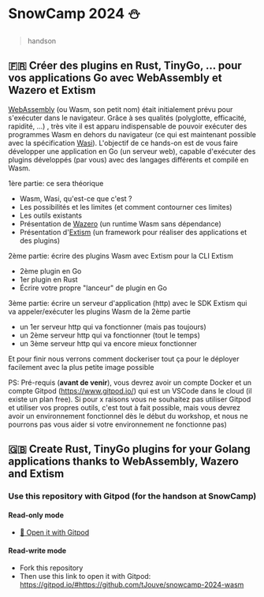 # SnowCamp 2024 ⛄️
> handson

## 🇫🇷 Créer des plugins en Rust, TinyGo, ... pour vos applications Go avec WebAssembly et Wazero et Extism

[WebAssembly](https://webassembly.org/) (ou Wasm, son petit nom) était initialement prévu pour s'exécuter dans le navigateur. Grâce à ses qualités (polyglotte, efficacité, rapidité, ...) , très vite il est apparu indispensable de pouvoir exécuter des programmes Wasm en dehors du navigateur (ce qui est maintenant possible avec la spécification [Wasi](https://wasi.dev/)).
L'objectif de ce hands-on est de vous faire développer une application en Go (un serveur web), capable d'exécuter des plugins développés (par vous) avec des langages différents et compilé en Wasm.

1ère partie: ce sera théorique
- Wasm, Wasi, qu'est-ce que c'est ?
- Les possibilités et les limites (et comment contourner ces limites)
- Les outils existants
- Présentation de [Wazero](https://wazero.io/) (un runtime Wasm sans dépendance)
- Présentation d'[Extism](https://extism.org/) (un framework pour réaliser des applications et des plugins)

2ème partie: écrire des plugins Wasm avec Extism pour la CLI Extism
- 2ème plugin en Go
- 1er plugin en Rust
- Écrire votre propre "lanceur" de plugin en Go

3ème partie: écrire un serveur d'application (http) avec le SDK Extism qui va appeler/exécuter les plugins Wasm de la 2ème partie
- un 1er serveur http qui va fonctionner (mais pas toujours)
- un 2ème serveur http qui va fonctionner (tout le temps)
- un 3ème serveur http qui va encore mieux fonctionner

Et pour finir nous verrons comment dockeriser tout ça pour le déployer facilement avec la plus petite image possible

PS: Pré-requis (**avant de venir**), vous devrez avoir un compte Docker et un compte Gitpod (https://www.gitpod.io/) qui est un VSCode dans le cloud (il existe un plan free). Si pour x raisons vous ne souhaitez pas utiliser Gitpod et utiliser vos propres outils, c'est tout à fait possible, mais vous devrez avoir un environnement fonctionnel dès le début du workshop, et nous ne pourrons pas vous aider si votre environnement ne fonctionne pas)


## 🇬🇧 Create Rust, TinyGo plugins for your Golang applications thanks to WebAssembly, Wazero and Extism

### Use this repository with Gitpod (for the handson at SnowCamp)

#### Read-only mode

- [🍊 Open it with Gitpod](https://gitpod.io/#https://github.com/bots-garden/snowcamp-2024-wasm)

#### Read-write mode

- Fork this repository
- Then use this link to open it with Gitpod: https://gitpod.io/#https://github.com/tJouve/snowcamp-2024-wasm
